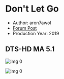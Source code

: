 # Don't Let Go

* Author: aron7awol
* [Forum Post](https://www.avsforum.com/threads/bass-eq-for-filtered-movies.2995212/post-58944990)
* Production Year: 2019

## DTS-HD MA 5.1

![img 0](https://i.imgur.com/xunbgls.jpg)

![img 0](https://i.imgur.com/mdutzp9.png)

